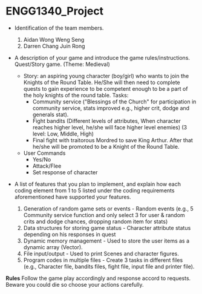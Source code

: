 # ENGG1340_Project

* Identification of the team members.
  1. Aidan Wong Weng Seng
  2. Darren Chang Juin Rong

* A description of your game and introduce the game rules/instructions.
  Quest/Story game. (Theme: Medieval)
  * Story: an aspiring young character (boy/girl) who wants to join the Knights of the Round Table. He/She will then need to complete quests to gain experience to be competent enough to be a part of the holy knights of the round table.
    Tasks:
    - Community service ("Blessings of the Church" for participation in community service, stats improved e.g., higher crit, dodge and generals stat).
    - Fight bandits (Different levels of attributes, When character reaches higher level, he/she will face higher level enemies) (3 level: Low, Middle, High)
    - Final fight with traitorous Mordred to save King Arthur. After that he/she will be promoted to be a Knight of the Round Table.
  * User Commands
    - Yes/No
    - Attack/Flee
    - Set response of character
* A list of features that you plan to implement, and explain how each coding element from 1 to 5 listed under the coding requirements aforementioned have supported your features.
  1. Generation of random game sets or events - Random events (e.g., 5 Community service function and only select 3 for user & random crits and dodge chances, dropping random item for stats)
  2. Data structures for storing game status - Character attribute status depending on his responses in quest
  3. Dynamic memory management - Used to store the user items as a dynamic array (Vector).
  4. File input/output - Used to print Scenes and character figures.
  5. Program codes in multiple files - Create 3 tasks in different files (e.g., Character file, bandits files, fight file, input file and printer file).

**Rules**
  Follow the game play accordingly and response accord to requests.
  Beware you could die so choose your actions carefully.

